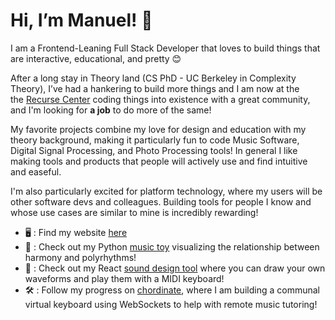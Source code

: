 # Hi, I’m Manuel! 👋


I am a Frontend-Leaning Full Stack Developer that loves to build things that are interactive, educational, and pretty 😊

After a long stay in Theory land (CS PhD - UC Berkeley in Complexity Theory), I’ve had a hankering to build more things and I am now at the the [Recurse Center](https://www.recurse.com/) coding things into existence with a great community, and I'm looking for **a job** to do more of the same!

My favorite projects combine my love for design and education with my theory background, making it particularly fun to code Music Software, Digital Signal Processing, and Photo Processing tools! In general I like making tools and products that people will actively use and find intuitive and easeful.

I'm also particularly excited for platform technology, where my users will be other software devs and colleagues. Building tools for people I know and whose use cases are similar to mine is incredibly rewarding!

- 🖥️ : Find my website [here](https://msabin.github.io/)
- 🎵 : Check out my Python [music toy](https://github.com/msabin/rhythmonics) visualizing the relationship between harmony and polyrhythms!
- 🎹 : Check out my React [sound design tool](https://github.com/msabin/waveformr) where you can draw your own waveforms and play them with a MIDI keyboard!
- 🛠️ : Follow my progress on [chordinate](https://github.com/msabin/chordinate), where I am building a communal virtual keyboard using WebSockets to help with remote music tutoring!
